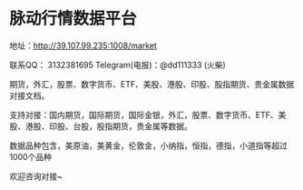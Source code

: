 # 脉动行情数据平台

地址：http://39.107.99.235:1008/market

联系QQ： 3132381695
Telegram(电报)：@dd111333  (火柴)

期货，外汇，股票、数字货币、ETF、美股、港股、印股、股指期货、贵金属数据对接文档。

支持对接：国内期货，国际期货，国际金银，外汇，股票、数字货币、ETF、美股、港股、印股、台股，股指期货，贵金属等数据。

数据品种包含，美原油，美黄金，伦敦金，小纳指，恒指，德指，小道指等超过1000个品种

欢迎咨询对接~
